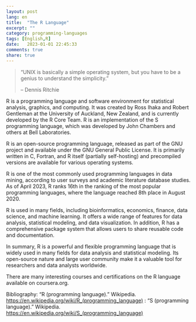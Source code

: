 ```yaml
---
layout: post
lang: en
title:  "The R Language"
excerpt: ""
category: programming-languages
tags: [English,R]
date:   2023-01-01 22:45:33
comments: true
share: true
---
```


> “UNIX is basically a simple operating system, but you have to be a genius to understand the simplicity.”
>
> – Dennis Ritchie

R is a programming language and software environment for statistical analysis, graphics, and computing. It was created by Ross Ihaka and Robert Gentleman at the University of Auckland, New Zealand, and is currently developed by the R Core Team. R is an implementation of the S programming language, which was developed by John Chambers and others at Bell Laboratories.

R is an open-source programming language, released as part of the GNU project and available under the GNU General Public License. It is primarily written in C, Fortran, and R itself (partially self-hosting) and precompiled versions are available for various operating systems.

R is one of the most commonly used programming languages in data mining, according to user surveys and academic literature database studies. As of April 2023, R ranks 16th in the ranking of the most popular programming languages, where the language reached 8th place in August 2020.

R is used in many fields, including bioinformatics, economics, finance, data science, and machine learning. It offers a wide range of features for data analysis, statistical modeling, and data visualization. In addition, R has a comprehensive package system that allows users to share reusable code and documentation.

In summary, R is a powerful and flexible programming language that is widely used in many fields for data analysis and statistical modeling. Its open-source nature and large user community make it a valuable tool for researchers and data analysts worldwide.

There are many interesting courses and certifications on the R language available on coursera.org.

Bibliography: “R (programming language).” Wikipedia. https://en.wikipedia.org/wiki/R_(programming_language) : “S (programming language).” Wikipedia. https://en.wikipedia.org/wiki/S_(programming_language)